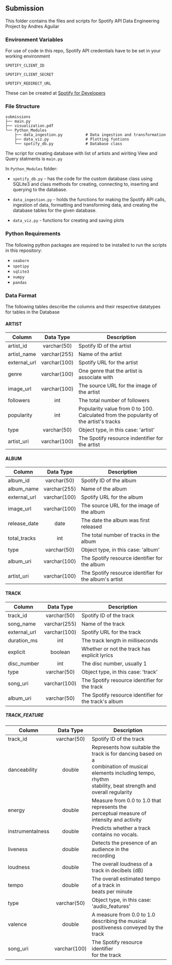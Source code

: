 ## Submission

This folder contains the files and scripts for Spotify API
    Data Engineering Project by Andres Aguilar


### Environment Variables

For use of code in this repo, Spotify API credentials have to be set in your working environment

`SPOTIFY_CLIENT_ID`

`SPOTIFY_CLIENT_SECRET`

`SPOTIFY_REDIRECT_URL`

These can be created at [Spotify for Developers](https://developer.spotify.com/dashboard/login)

### File Structure

```
submissions
├── main.py
├── visualization.pdf
└── Python_Modules
    ├── data_ingestion.py          # Data ingestion and transformation
    ├── data_viz.py                # Plotting funtions
    └── spotify_db.py              # Database class

```
The script for creating database with list of artists and wiriting View and Query statments
is `main.py`

In `Python_Modules` folder:

* `spotify_db.py` - has the code for the custom database class using
    SQLite3 and class methods for creating, connecting to, inserting
    and querying to the database.

* `data_ingestion.py` - holds the functions for making the Spotify API calls,
    ingestion of data, formatting and transforming data, and creating the 
    database tables for the given database.

* `data_viz.py` - functions for creating and saving plots

### Python Requirements

The following python packages are required to be installed to run the scripts in this repository:

* `seaborn`
* `spotipy`
* `sqlite3`
* `numpy`
* `pandas`

### Data Format

The following tables describe the columns and their respective datatypes for tables in the Database

#### ARTIST

| Column       |   Data Type  | Description                                                                           |
|--------------|:------------:|---------------------------------------------------------------------------------------|
| artist_id    |  varchar(50) | Spotify ID of the artist                                                              |
| artist_name  | varchar(255) | Name of the artist                                                                    |
| external_url | varchar(100) | Spotify URL for the artist                                                            |
| genre        | varchar(100) | One genre that the artist  is associate with                                          |
| image_url    | varchar(100) | The source URL for the image of the artist                                            |
| followers    |      int     | The total number of followers                                                         |
| popularity   |      int     | Popularity value from 0 to 100. Calculated from the popularity of the artist's tracks |
| type         |  varchar(50) | Object type, in this case: 'artist'                                                   |
| artist_uri   | varchar(100) | The Spotify resource indentifier  for the artist                                      |

#### ALBUM

| Column       |   Data Type  | Description                                             |
|--------------|:------------:|---------------------------------------------------------|
| album_id     |  varchar(50) | Spotify ID of the album                                 |
| album_name   | varchar(255) | Name of the album                                       |
| external_url | varchar(100) | Spotify URL for the album                               |
| image_url    | varchar(100) | The source URL for the image of the album               |
| release_date |     date     | The date the album was first released                   |
| total_tracks |      int     | The total number of tracks in  the album                |
| type         |  varchar(50) | Object type, in this case: 'album'                      |
| album_uri    | varchar(100) | The Spotify resource identifier for the album           |
| artist_uri   | varchar(100) | The Spotify resource identifier  for the album's artist |

#### TRACK

| Column       |   Data Type  | Description                                           |
|--------------|:------------:|-------------------------------------------------------|
| track_id     |  varchar(50) | Spotify ID of the track                               |
| song_name    | varchar(255) | Name of the track                                     |
| external_url | varchar(100) | Spotify URL for the track                             |
| duration_ms  |      int     | The track length in milliseconds                      |
| explicit     |    boolean   | Whether or not the track has  explicit lyrics         |
| disc_number  |      int     | The disc number, usually 1                            |
| type         |  varchar(50) | Object type, in this case: 'track'                    |
| song_uri     | varchar(100) | The Spotify resource identifier  for the track        |
| album_uri    |  varchar(50) | The Spotify resource identifier for the track's album |

##### TRACK_FEATURE

| Column           |   Data Type  | Description                                                                                                                                                               |
|------------------|:------------:|---------------------------------------------------------------------------------------------------------------------------------------------------------------------------|
| track_id         |  varchar(50) | Spotify ID of the track                                                                                                                                                   |
| danceability     |    double    | Represents how suitable the track is for dancing based on a<br>combination of musical elements including tempo, rhythm <br>stability, beat strength and overall regularity |
| energy           |    double    | Measure from 0.0 to 1.0 that represents the <br>perceptual measure of intensity and activity                                                                              |
| instrumentalness |    double    | Predicts whether a track contains no vocals.                                                                                                                              |
| liveness         |    double    | Detects the presence of an audience in the<br>recording                                                                                                                   |
| loudness         |    double    | The overall loudness of a track in decibels (dB)                                                                                                                          |
| tempo            | double       | The overall estimated tempo of a track in<br>beats per minute                                                                                                             |
| type             |  varchar(50) | Object type, in this case: 'audio_features'                                                                                                                               |
| valence          | double       | A measure from 0.0 to 1.0 describing the musical<br>positiveness conveyed by the track                                                                                    |
| song_uri         | varchar(100) | The Spotify resource identifier <br>for the track                                                                                                                         |
